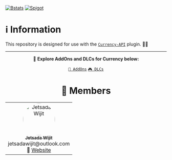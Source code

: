 [![Bstats](https://raw.githubusercontent.com/intergrav/devins-badges/refs/heads/v3/assets/cozy/available/bstats_vector.svg)](https://bstats.org/plugin/bukkit/MCEngineCurrency/26077)
[![Spigot](https://raw.githubusercontent.com/intergrav/devins-badges/refs/heads/v3/assets/cozy/available/spigot_vector.svg)](https://www.spigotmc.org/resources/currency-engine.125827/)

# ℹ️ Information

This repository is designed for use with the [`Currency-API`](https://github.com/MCEngine/currency-api) plugin. 🤖🔌

---

<div align="center">

🎯 **Explore AddOns and DLCs for Currency below:**

[`🧩 AddOns`](https://github.com/topics/mcengine-currency-addon)
[`🎮 DLCs`](https://github.com/topics/mcengine-currency-dlc)

</div>

<div align="center">

# 👥 Members

<table>
  <tr>
    <td align="center" width="150">
      <a href="https://github.com/JetsadaWijit">
        <img src="https://imgur.com/SyqKl13.png" width="100px" style="border-radius:50%;" alt="Jetsada Wijit"/><br />
        <sub><b>Jetsada Wijit</b></sub>
      </a><br/>jetsadawijit@outlook.com<br/>
      🔗 <a href="https://jetsadawijit.github.io">Website</a>
    </td>
  </tr>
</table>

</div>
